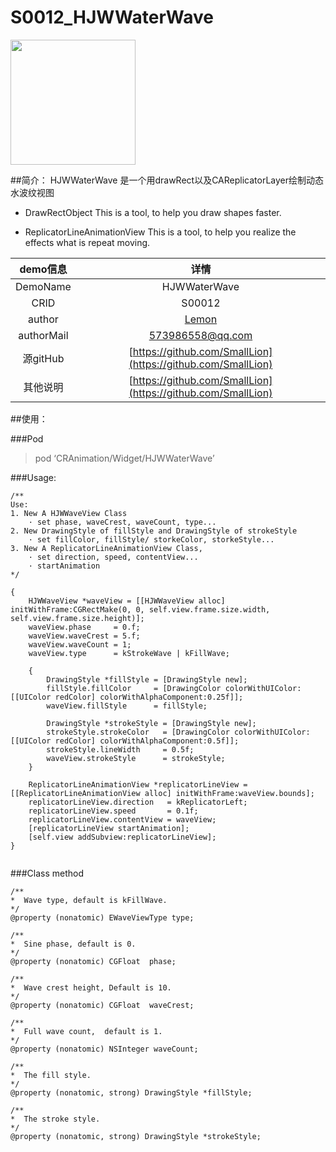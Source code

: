 # S0012_HJWWaterWave
<img src="http://omk22jt2z.bkt.clouddn.com/S0012_HJWWaterWave.gif" width=200 />

##简介：
HJWWaterWave 是一个用drawRect以及CAReplicatorLayer绘制动态水波纹视图

- DrawRectObject
This is a tool, to help you draw shapes faster.

- ReplicatorLineAnimationView
This is a tool, to help you realize the effects what is repeat moving.


| demo信息    | 详情                                                      |
|:-----------:|:---------------------------------------------------------:|
| DemoName    | HJWWaterWave                                     |
| CRID        | S00012                                                    |
| author      | [Lemon](https://github.com/SmallLion)                       |
| authorMail  | 573986558@qq.com                                         |
| 源gitHub    | [https://github.com/SmallLion](https://github.com/SmallLion)   |
| 其他说明     | [https://github.com/SmallLion](https://github.com/SmallLion)   |

##使用：

###Pod
>pod ‘CRAnimation/Widget/HJWWaterWave’

###Usage:
```
/**
Use:
1. New A HJWWaveView Class
    · set phase, waveCrest, waveCount, type...
2. New DrawingStyle of fillStyle and DrawingStyle of strokeStyle
    · set fillColor, fillStyle/ storkeColor, storkeStyle...
3. New A ReplicatorLineAnimationView Class,
    · set direction, speed, contentView...
    · startAnimation
*/

{
    HJWWaveView *waveView = [[HJWWaveView alloc] initWithFrame:CGRectMake(0, 0, self.view.frame.size.width, self.view.frame.size.height)];
    waveView.phase     = 0.f;
    waveView.waveCrest = 5.f;
    waveView.waveCount = 1;
    waveView.type      = kStrokeWave | kFillWave;

    {
        DrawingStyle *fillStyle = [DrawingStyle new];
        fillStyle.fillColor     = [DrawingColor colorWithUIColor:[[UIColor redColor] colorWithAlphaComponent:0.25f]];
        waveView.fillStyle      = fillStyle;

        DrawingStyle *strokeStyle = [DrawingStyle new];
        strokeStyle.strokeColor   = [DrawingColor colorWithUIColor:[[UIColor redColor] colorWithAlphaComponent:0.5f]];
        strokeStyle.lineWidth     = 0.5f;
        waveView.strokeStyle      = strokeStyle;
    }

    ReplicatorLineAnimationView *replicatorLineView = [[ReplicatorLineAnimationView alloc] initWithFrame:waveView.bounds];
    replicatorLineView.direction   = kReplicatorLeft;
    replicatorLineView.speed       = 0.1f;
    replicatorLineView.contentView = waveView;
    [replicatorLineView startAnimation];
    [self.view addSubview:replicatorLineView];
}


```

###Class method
```
/**
*  Wave type, default is kFillWave.
*/
@property (nonatomic) EWaveViewType type;

/**
*  Sine phase, default is 0.
*/
@property (nonatomic) CGFloat  phase;

/**
*  Wave crest height, Default is 10.
*/
@property (nonatomic) CGFloat  waveCrest;

/**
*  Full wave count,  default is 1.
*/
@property (nonatomic) NSInteger waveCount;

/**
*  The fill style.
*/
@property (nonatomic, strong) DrawingStyle *fillStyle;

/**
*  The stroke style.
*/
@property (nonatomic, strong) DrawingStyle *strokeStyle;

```
